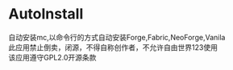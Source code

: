 # AutoInstall
自动安装mc,以命令行的方式自动安装Forge,Fabric,NeoForge,Vanila  
此应用禁止倒卖，闭源，不得自称创作者，不允许自由世界123使用  
该应用遵守GPL2.0开源条款
